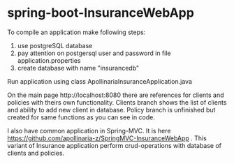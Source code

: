 # spring-boot-InsuranceWebApp

To compile an application make following steps:
1) use postgreSQL database
2) pay attention on postgersql user and password in file application.properties
3) create database with name "insurancedb"

Run application using class ApollinariaInsuranceApplication.java

On the main page http://localhost:8080 there are references for clients and policies with theirs own functionality.
Clients branch shows the list of clients and ability to add new client in database.
Policy branch is unfinished but created for same functions as you can see in code.

I also have common application in Spring-MVC. 
It is here https://github.com/apollinaria-z/SpringMVC-InsuranceWebApp .
This variant of Insurance application perform crud-operations with database of clients and policies.


